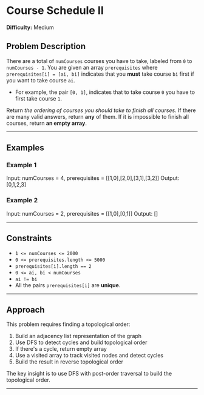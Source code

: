 # Course Schedule II

**Difficulty:** Medium

## Problem Description

There are a total of `numCourses` courses you have to take, labeled from `0` to `numCourses - 1`. You are given an array `prerequisites` where `prerequisites[i] = [ai, bi]` indicates that you **must** take course `bi` first if you want to take course `ai`.

- For example, the pair `[0, 1]`, indicates that to take course `0` you have to first take course `1`.

Return *the ordering of courses you should take to finish all courses*. If there are many valid answers, return **any** of them. If it is impossible to finish all courses, return **an empty array**.

---

## Examples

### Example 1
Input: numCourses = 4, prerequisites = [[1,0],[2,0],[3,1],[3,2]]
Output: [0,1,2,3]

### Example 2
Input: numCourses = 2, prerequisites = [[1,0],[0,1]]
Output: []

---

## Constraints

- `1 <= numCourses <= 2000`
- `0 <= prerequisites.length <= 5000`
- `prerequisites[i].length == 2`
- `0 <= ai, bi < numCourses`
- `ai != bi`
- All the pairs `prerequisites[i]` are **unique**.

---

## Approach

This problem requires finding a topological order:
1. Build an adjacency list representation of the graph
2. Use DFS to detect cycles and build topological order
3. If there's a cycle, return empty array
4. Use a visited array to track visited nodes and detect cycles
5. Build the result in reverse topological order

The key insight is to use DFS with post-order traversal to build the topological order.

---
